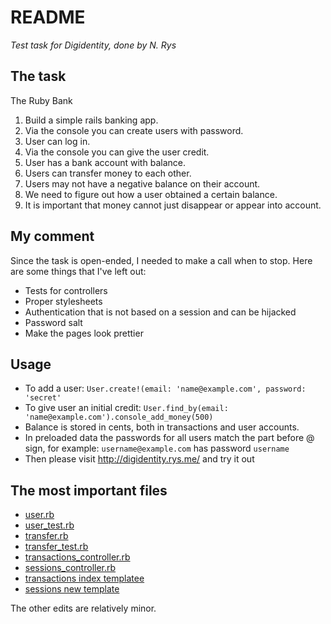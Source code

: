 # README
*Test task for Digidentity, done by N. Rys*

## The task
The Ruby Bank
1. Build a simple rails banking app.
2. Via the console you can create users with password.
3. User can log in.
4. Via the console you can give the user credit.
5. User has a bank account with balance.
6. Users can transfer money to each other.
7. Users may not have a negative balance on their account.
8. We need to figure out how a user obtained a certain balance.
9. It is important that money cannot just disappear or appear into account.

## My comment
Since the task is open-ended, I needed to make a call when to stop. Here are some things that I've left out:
* Tests for controllers
* Proper stylesheets
* Authentication that is not based on a session and can be hijacked
* Password salt
* Make the pages look prettier

## Usage
* To add a user: `User.create!(email: 'name@example.com', password: 'secret'`
* To give user an initial credit: `User.find_by(email: 'name@example.com').console_add_money(500)`
* Balance is stored in cents, both in transactions and user accounts.
* In preloaded data the passwords for all users match the part before @ sign, for example: `username@example.com` has password `username`
* Then please visit http://digidentity.rys.me/ and try it out

## The most important files
* [user.rb](app/models/user.rb)
* [user_test.rb](test/models/user_test.rb)
* [transfer.rb](app/models/transfer.rb)
* [transfer_test.rb](test/models/transfer_test.rb)
* [transactions_controller.rb](app/controllers/transactions_controller.rb)
* [sessions_controller.rb](app/controllers/sessions_controller.rb)
* [transactions index templatee](app/views/transactions/index.html.erb)
* [sessions new template](app/views/sessions/new.html.erb)

The other edits are relatively minor.
